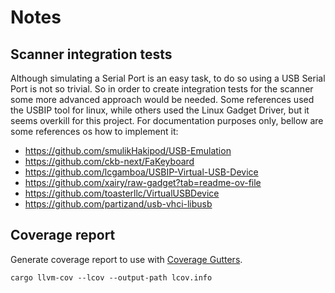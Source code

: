 # Notes

## Scanner integration tests

Although simulating a Serial Port is an easy task, to do so using a USB Serial Port is not so trivial.
So in order to create integration tests for the scanner some more advanced approach would be needed.
Some references used the USBIP tool for linux, while others used the Linux Gadget Driver, but it seems overkill for this project. For documentation purposes only, bellow are some references os how to implement it:
- https://github.com/smulikHakipod/USB-Emulation
- https://github.com/ckb-next/FaKeyboard
- https://github.com/lcgamboa/USBIP-Virtual-USB-Device
- https://github.com/xairy/raw-gadget?tab=readme-ov-file
- https://github.com/toasterllc/VirtualUSBDevice
- https://github.com/partizand/usb-vhci-libusb



## Coverage report 

Generate coverage report to use with [Coverage Gutters](https://marketplace.visualstudio.com/items?itemName=ryanluker.vscode-coverage-gutters).

```
cargo llvm-cov --lcov --output-path lcov.info
```